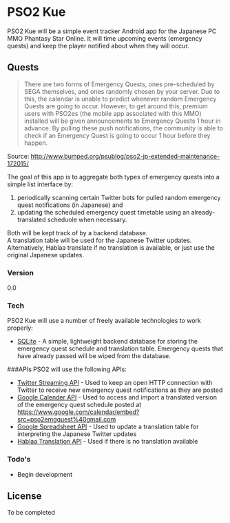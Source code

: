 # PSO2 Kue
PSO2 Kue will be a simple event tracker Android app for the Japanese PC MMO Phantasy Star Online. It will time upcoming events (emergency quests) and keep the player notified about when they will occur.

##  Quests
> There are two forms of Emergency Quests, ones pre-scheduled by SEGA themselves, and ones randomly chosen by your server. Due to this, the calendar is unable to predict whenever random Emergency Quests are going to occur. However, to get around this, premium users with PSO2es (the mobile app associated with this MMO) installed  will be given announcements to Emergency Quests 1 hour in advance. By pulling these push notifications, the community is able to check if an Emergency Quest is going to occur 1 hour before they happen.

Source: http://www.bumped.org/psublog/pso2-jp-extended-maintenance-172015/

The goal of this app is to aggregate both types of emergency quests into a simple list interface by:

1. periodically scanning certain Twitter bots for pulled random emergency quest notifications (in Japanese) and
2. updating the scheduled emergency quest timetable using an already-translated scheduole when necessary.

Both will be kept track of by a backend database.  
A translation table will be used for the Japanese Twitter updates. Alternatively, Hablaa translate if no translation is available, or just use the original Japanese updates.  

### Version
0.0

### Tech
PSO2 Kue will use a number of freely available technologies to work properly:
- [SQLite] - A simple, lightweight backend database for storing the emergency quest schedule and translation table. Emergency quests that have already passed will be wiped from the database.

###APIs
PSO2 will use the following APIs:
- [Twitter Streaming API] - Used to keep an open HTTP connection with Twitter to receive new emergency quest notifications as they are posted
- [Google Calender API] - Used to access and import a translated version of the emergency quest schedule posted at https://www.google.com/calendar/embed?src=pso2emgquest%40gmail.com
- [Google Spreadsheet API] - Used to update a translation table for interpreting the Japanese Twitter updates
- [Hablaa Translation API] - Used if there is no translation available

### Todo's
 - Begin development

License
----

To be completed

[SQLite]: https://www.sqlite.org/
[Twitter Streaming API]: https://dev.twitter.com/overview/documentation
[Google Calender API]: https://developers.google.com/google-apps/calendar/
[Google Spreadsheet API]: https://developers.google.com/google-apps/spreadsheets/
[Hablaa Translation API]: http://hablaa.com/api/
